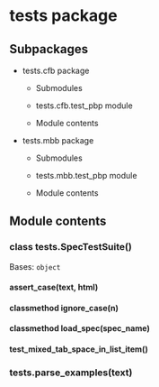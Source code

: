 # tests package

## Subpackages


* tests.cfb package


    * Submodules


    * tests.cfb.test_pbp module


    * Module contents


* tests.mbb package


    * Submodules


    * tests.mbb.test_pbp module


    * Module contents


## Module contents


### class tests.SpecTestSuite()
Bases: `object`


#### assert_case(text, html)

#### classmethod ignore_case(n)

#### classmethod load_spec(spec_name)

#### test_mixed_tab_space_in_list_item()

### tests.parse_examples(text)
